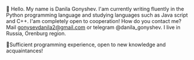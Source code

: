 
👋 Hello. My name is Danila Gonyshev. 
I'am currently writing fluently in the Python programming language and studying languages such as Java script and C++.
I'am completely open to cooperation!
How do you contact me? Mail gonysevdanila2@gmail.com or telegram @danila_gonyshev.
I live in Russia, Orenburg region.

🤝Sufficient programming experience, open to new knowledge and acquaintances!

